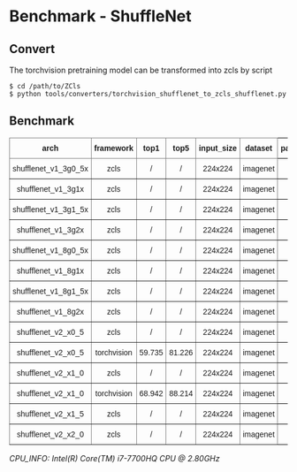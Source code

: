 
# Benchmark - ShuffleNet

## Convert

The torchvision pretraining model can be transformed into zcls by script

```
$ cd /path/to/ZCls
$ python tools/converters/torchvision_shufflenet_to_zcls_shufflenet.py
```

## Benchmark

<style type="text/css">
.tg  {border-collapse:collapse;border-spacing:0;}
.tg td{border-color:black;border-style:solid;border-width:1px;font-family:Arial, sans-serif;font-size:14px;
  overflow:hidden;padding:10px 5px;word-break:normal;}
.tg th{border-color:black;border-style:solid;border-width:1px;font-family:Arial, sans-serif;font-size:14px;
  font-weight:normal;overflow:hidden;padding:10px 5px;word-break:normal;}
.tg .tg-9wq8{border-color:inherit;text-align:center;vertical-align:middle}
.tg .tg-baqh{text-align:center;vertical-align:top}
.tg .tg-uzvj{border-color:inherit;font-weight:bold;text-align:center;vertical-align:middle}
.tg .tg-amwm{font-weight:bold;text-align:center;vertical-align:top}
</style>
<table class="tg">
<thead>
  <tr>
    <th class="tg-uzvj">arch</th>
    <th class="tg-uzvj">framework</th>
    <th class="tg-uzvj">top1</th>
    <th class="tg-uzvj">top5</th>
    <th class="tg-uzvj">input_size</th>
    <th class="tg-uzvj">dataset</th>
    <th class="tg-amwm">params_size/MB<br></th>
    <th class="tg-amwm">gflops<br></th>
    <th class="tg-amwm">cpu_infer/s</th>
  </tr>
</thead>
<tbody>
  <tr>
    <td class="tg-9wq8">shufflenet_v1_3g0_5x</td>
    <td class="tg-9wq8">zcls</td>
    <td class="tg-9wq8">/</td>
    <td class="tg-9wq8">/</td>
    <td class="tg-9wq8">224x224</td>
    <td class="tg-9wq8">imagenet</td>
    <td class="tg-baqh">2.736</td>
    <td class="tg-baqh">0.081</td>
    <td class="tg-baqh">0.013</td>
  </tr>
  <tr>
    <td class="tg-9wq8">shufflenet_v1_3g1x</td>
    <td class="tg-9wq8">zcls</td>
    <td class="tg-9wq8">/</td>
    <td class="tg-9wq8">/</td>
    <td class="tg-9wq8">224x224</td>
    <td class="tg-9wq8">imagenet</td>
    <td class="tg-baqh">7.113</td>
    <td class="tg-baqh">0.287</td>
    <td class="tg-baqh">0.019</td>
  </tr>
  <tr>
    <td class="tg-9wq8">shufflenet_v1_3g1_5x</td>
    <td class="tg-9wq8">zcls</td>
    <td class="tg-9wq8">/</td>
    <td class="tg-9wq8">/</td>
    <td class="tg-9wq8">224x224</td>
    <td class="tg-9wq8">imagenet</td>
    <td class="tg-baqh">13.127</td>
    <td class="tg-baqh">0.603</td>
    <td class="tg-baqh">0.023</td>
  </tr>
  <tr>
    <td class="tg-9wq8">shufflenet_v1_3g2x</td>
    <td class="tg-9wq8">zcls</td>
    <td class="tg-9wq8">/</td>
    <td class="tg-9wq8">/</td>
    <td class="tg-9wq8">224x224</td>
    <td class="tg-9wq8">imagenet</td>
    <td class="tg-baqh">20.789</td>
    <td class="tg-baqh">1.073</td>
    <td class="tg-baqh">0.035</td>
  </tr>
  <tr>
    <td class="tg-9wq8">shufflenet_v1_8g0_5x</td>
    <td class="tg-9wq8">zcls</td>
    <td class="tg-9wq8">/</td>
    <td class="tg-9wq8">/</td>
    <td class="tg-9wq8">224x224</td>
    <td class="tg-9wq8">imagenet</td>
    <td class="tg-baqh">3.855</td>
    <td class="tg-baqh">0.091</td>
    <td class="tg-baqh">0.014</td>
  </tr>
  <tr>
    <td class="tg-9wq8">shufflenet_v1_8g1x</td>
    <td class="tg-9wq8">zcls</td>
    <td class="tg-9wq8">/</td>
    <td class="tg-9wq8">/</td>
    <td class="tg-9wq8">224x224</td>
    <td class="tg-9wq8">imagenet</td>
    <td class="tg-baqh">9.284</td>
    <td class="tg-baqh">0.296</td>
    <td class="tg-baqh">0.022</td>
  </tr>
  <tr>
    <td class="tg-9wq8">shufflenet_v1_8g1_5x</td>
    <td class="tg-9wq8">zcls</td>
    <td class="tg-9wq8">/</td>
    <td class="tg-9wq8">/</td>
    <td class="tg-9wq8">224x224</td>
    <td class="tg-9wq8">imagenet</td>
    <td class="tg-baqh">16.285</td>
    <td class="tg-baqh">0.608</td>
    <td class="tg-baqh">0.031</td>
  </tr>
  <tr>
    <td class="tg-9wq8">shufflenet_v1_8g2x</td>
    <td class="tg-9wq8">zcls</td>
    <td class="tg-9wq8">/</td>
    <td class="tg-9wq8">/</td>
    <td class="tg-9wq8">224x224</td>
    <td class="tg-9wq8">imagenet</td>
    <td class="tg-baqh">24.877</td>
    <td class="tg-baqh">1.082</td>
    <td class="tg-baqh">0.042</td>
  </tr>
  <tr>
    <td class="tg-9wq8">shufflenet_v2_x0_5</td>
    <td class="tg-9wq8">zcls</td>
    <td class="tg-9wq8">/</td>
    <td class="tg-9wq8">/</td>
    <td class="tg-9wq8">224x224</td>
    <td class="tg-9wq8">imagenet</td>
    <td class="tg-baqh">5.210</td>
    <td class="tg-baqh">0.085</td>
    <td class="tg-baqh">0.013</td>
  </tr>
  <tr>
    <td class="tg-9wq8">shufflenet_v2_x0_5</td>
    <td class="tg-9wq8">torchvision</td>
    <td class="tg-9wq8">59.735</td>
    <td class="tg-9wq8">81.226</td>
    <td class="tg-9wq8">224x224</td>
    <td class="tg-9wq8">imagenet</td>
    <td class="tg-baqh">5.214</td>
    <td class="tg-baqh">0.085</td>
    <td class="tg-baqh">0.012</td>
  </tr>
  <tr>
    <td class="tg-9wq8">shufflenet_v2_x1_0</td>
    <td class="tg-9wq8">zcls</td>
    <td class="tg-9wq8">/</td>
    <td class="tg-9wq8">/</td>
    <td class="tg-9wq8">224x224</td>
    <td class="tg-9wq8">imagenet</td>
    <td class="tg-baqh">8.693</td>
    <td class="tg-baqh">0.300</td>
    <td class="tg-baqh">0.018</td>
  </tr>
  <tr>
    <td class="tg-9wq8">shufflenet_v2_x1_0</td>
    <td class="tg-9wq8">torchvision</td>
    <td class="tg-9wq8">68.942</td>
    <td class="tg-9wq8">88.214</td>
    <td class="tg-9wq8">224x224</td>
    <td class="tg-9wq8">imagenet</td>
    <td class="tg-baqh">8.692</td>
    <td class="tg-baqh">0.298</td>
    <td class="tg-baqh">0.018</td>
  </tr>
  <tr>
    <td class="tg-9wq8">shufflenet_v2_x1_5</td>
    <td class="tg-9wq8">zcls</td>
    <td class="tg-9wq8">/</td>
    <td class="tg-9wq8">/</td>
    <td class="tg-9wq8">224x224</td>
    <td class="tg-9wq8">imagenet</td>
    <td class="tg-baqh">13.377</td>
    <td class="tg-baqh">0.609</td>
    <td class="tg-baqh">0.021</td>
  </tr>
  <tr>
    <td class="tg-9wq8">shufflenet_v2_x2_0</td>
    <td class="tg-9wq8">zcls</td>
    <td class="tg-9wq8">/</td>
    <td class="tg-9wq8">/</td>
    <td class="tg-9wq8">224x224</td>
    <td class="tg-9wq8">imagenet</td>
    <td class="tg-baqh">28.239</td>
    <td class="tg-baqh">1.197</td>
    <td class="tg-baqh">0.026</td>
  </tr>
</tbody>
</table>

*CPU_INFO: Intel(R) Core(TM) i7-7700HQ CPU @ 2.80GHz*